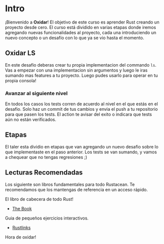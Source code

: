 # Intro

¡Bienvenido a **Oxidar**! El objetivo de este curso es aprender Rust creando un proyecto desde cero. El curso está dividido en varias etapas donde iremos agregando nuevas funcionalidades al proyecto, cada una introduciendo un nuevo concepto o un desafío con lo que ya se vio hasta el momento.

## Oxidar LS
En este desafio deberas crear tu propia implementacion del commando `ls`. Vas a empezar con una implementacion sin argumentos y luego le iras sumando mas features a tu proyecto. Luego pudes usarlo para operar en tu propia consola!

### Avanzar al siguiente nivel
En todos los casos los tests corren de acuerdo al nivel en el que estás en el desafio. Solo haz un commit de tus cambios y envia el push a tu repositorio para que pasen los tests. El action te avisar del exito o indicara que tests aún no están verificados.

## Etapas
El taler esta dividio en etapas que van agregando un nuevo desafio sobre lo que implementaste en el paso anterior. Los tests se van sumando, y vamos a chequear que no tengas regresiones ;) 

## Lecturas Recomendadas
Los siguiente son libros fundamentales para todo Rustacean. Te recomendamos que los mantengas de referencia en un acceso rápido.

El libro de cabecera de todo Rust!
* [The Book](https://doc.rust-lang.org/book/)

Guia de pequeños ejercicios interactivos.
* [Rustlinks](https://rustlings.cool)

Hora de oxidar!